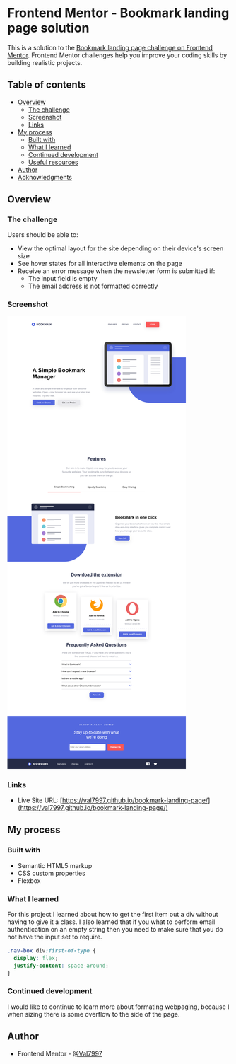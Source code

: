 # Frontend Mentor - Bookmark landing page solution

This is a solution to the [Bookmark landing page challenge on Frontend Mentor](https://www.frontendmentor.io/challenges/bookmark-landing-page-5d0b588a9edda32581d29158). Frontend Mentor challenges help you improve your coding skills by building realistic projects.

## Table of contents

- [Overview](#overview)
  - [The challenge](#the-challenge)
  - [Screenshot](#screenshot)
  - [Links](#links)
- [My process](#my-process)
  - [Built with](#built-with)
  - [What I learned](#what-i-learned)
  - [Continued development](#continued-development)
  - [Useful resources](#useful-resources)
- [Author](#author)
- [Acknowledgments](#acknowledgments)

## Overview

### The challenge

Users should be able to:

- View the optimal layout for the site depending on their device's screen size
- See hover states for all interactive elements on the page
- Receive an error message when the newsletter form is submitted if:
  - The input field is empty
  - The email address is not formatted correctly

### Screenshot

![](./images/Screenshot%202022-10-10%20at%2011-26-02%20Frontend%20Mentor%20Bookmark%20landing%20page.png)

### Links

- Live Site URL: [https://val7997.github.io/bookmark-landing-page/](https://val7997.github.io/bookmark-landing-page/)

## My process

### Built with

- Semantic HTML5 markup
- CSS custom properties
- Flexbox

### What I learned

For this project I learned about how to get the first item out a div without having to give it a class. I also learned that if you what to perform email authentication on an empty string then you need to make sure that you do not have the input set to require.

```css
.nav-box div:first-of-type {
  display: flex;
  justify-content: space-around;
}
```

### Continued development

I would like to continue to learn more about formating webpaging, because I when sizing there is some overflow to the side of the page.

## Author

- Frontend Mentor - [@Val7997](https://www.frontendmentor.io/profile/Val7997)
